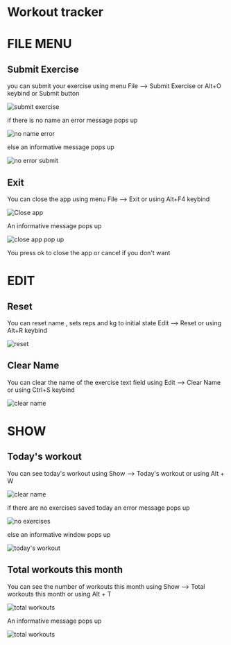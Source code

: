 # Workout tracker

# FILE MENU

## Submit Exercise

you can  submit your exercise using menu File --> Submit Exercise or Alt+O keybind or Submit button

<p><img src = "doc images/file/submit exercise.png" title="submit exercise"/> </p>

if there is no name an error message pops up

<p><img src = "doc images/file/no name error.png" title="no name error"/> </p>

else an informative message pops up 

<p><img src = "doc images/file/no error submit.png" title="no error submit"/> </p>

## Exit

You can close the app using menu File --> Exit or using Alt+F4 keybind

<p><img src = "doc images/file/close app.png" title="Close app"/> </p>

An informative message pops up

<p><img src ="doc images/file/close app pop up.png" title="close app pop up"/> </p>

You press ok to close the app or cancel if you don't want

# EDIT

## Reset

You can reset name , sets reps and kg to initial state Edit --> Reset or using Alt+R keybind

<p><img src = "doc images/edit/reset.png" title="reset"/> </p>

## Clear Name

You can clear the name of the exercise text field using Edit --> Clear Name or using Ctrl+S keybind

<p><img src = "doc images/edit/clear name.png" title="clear name"/> </p>

# SHOW

## Today's workout

You can see today's workout using Show --> Today's workout or using Alt + W

<p><img src = "doc images/show/today's workout.png" title="clear name"/> </p>

if there are no exercises saved today an error message pops up

<p><img src = "doc images/show/no exercises.png" title="no exercises"/> </p>

else an informative window pops up


<p><img src = "doc images/show/todays workout no error.png" title="today's workout"/> </p>


## Total workouts this month

You can see the number of workouts this month using Show --> Total workouts this month or using Alt + T

<p><img src = "doc images/show/total workouts.png" title="total workouts"/> </p>


An informative message pops up

<p><img src = "doc images/show/montly workout.png" title="total workouts"/> </p>